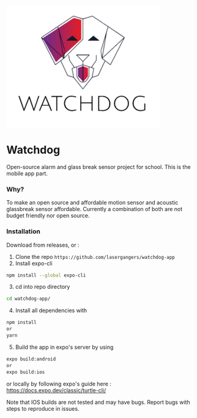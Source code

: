 
![Logo](assets/demo.png)
# Watchdog
Open-source alarm and glass break sensor project for school. This is the mobile app part.

### Why?
To make an open source and affordable motion sensor and acoustic glassbreak sensor affordable. Currently a combination of both are not budget friendly nor open source.

### Installation
Download from releases, or :
1. Clone the repo `https://github.com/lasergangers/watchdog-app`
2. Install expo-cli
```bash
npm install --global expo-cli
```
3. cd into repo directory
```bash
cd watchdog-app/
```
4. Install all dependencies with
```bash
npm install
or
yarn
```
5. Build the app in expo's server by using
```bash
expo build:android
or
expo build:ios
```
or locally by following expo's guide here : https://docs.expo.dev/classic/turtle-cli/

Note that IOS builds are not tested and may have bugs. Report bugs with steps to reproduce in issues.
